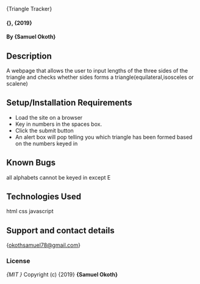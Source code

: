 {Triangle Tracker}

#### {}, {2019}

#### By **{Samuel Okoth}**

## Description

A webpage that allows the user to input lengths of the three sides of the triangle and checks whether sides forms a triangle(equilateral,isosceles or scalene)

## Setup/Installation Requirements

-   Load the site on a browser
-   Key in  numbers in the spaces  box.
-   Click the submit button
-   An alert box will pop telling you which triangle has been formed based on the numbers keyed in

## Known Bugs

all alphabets cannot be keyed in except E

## Technologies Used
html
css
javascript

## Support and contact details

{okothsamuel78@gmail.com}

### License

_{MIT }_
Copyright (c) {2019} **{Samuel Okoth}**
